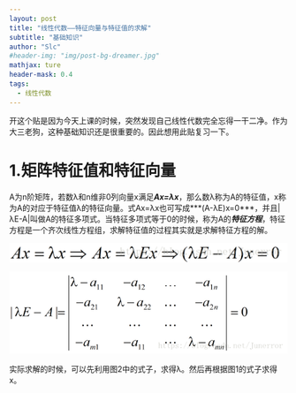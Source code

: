 ```yaml
---
layout: post
title: "线性代数——特征向量与特征值的求解"
subtitle: "基础知识"
author: "Slc"
#header-img: "img/post-bg-dreamer.jpg"
mathjax: ture
header-mask: 0.4
tags:
  - 线性代数
---
```


开这个贴是因为今天上课的时候，突然发现自己线性代数完全忘得一干二净。作为大三老狗，这种基础知识还是很重要的。因此想用此贴复习一下。

# 1.矩阵特征值和特征向量

A为n阶矩阵，若数λ和n维非0列向量x满足***Ax=λx***，那么数λ称为A的特征值，x称为A的对应于特征值λ的特征向量。式Ax=λx也可写成***(A-λE)x=0***，并且\|λE-A\|叫做A的特征多项式。当特征多项式等于0的时候，称为A的***特征方程***，特征方程是一个齐次线性方程组，求解特征值的过程其实就是求解特征方程的解。

![avatar](/img/in-post/linear_algebra/1.png "特征向量定义")

![avatar](/img/in-post/linear_algebra/2.png )

实际求解的时候，可以先利用图2中的式子，求得λ。然后再根据图1的式子求得x。

